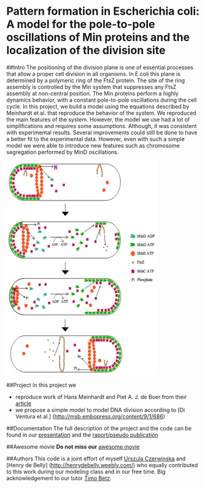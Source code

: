 # Pattern formation in Escherichia coli: A model for the pole-to-pole oscillations of Min proteins and the localization of the division site

##Intro
The positioning of the division plane is one of essential processes that allow a proper cell division in all organisms. In E.coli this plane is determined by a polymeric ring of the FtsZ protein. The site of the ring assembly is controlled by the Min system that suppresses any FtsZ assembly at non-central position. The Min proteins perform a highly dynamics behavior, with a constant pole-to-pole oscillations during the cell cycle. In this project, we build a model using the equations described by Meinhardt et al. that reproduce the behavior of the system. We reproduced the main features of the system. However, the model we use had a lot of simplifications and requires some assumptions. Although, it was consistent with experimental results. Several improvements could still be done to have a better fit to the experimental data. However, even with such a simple model we were able to introduce new features such as chromosome segregation performed by MinD oscillations.


![alt tag](https://raw.githubusercontent.com/UrszulaCzerwinska/AIV_Matlab/master/minprot.png)

##Project
In this project we 
* reproduce work of Hans Meinhardt and Piet A. J. de Boer from their [article](http://www.pnas.org/content/98/25/14202.abstract)
* we propose a simple model to model DNA division according to [Di Ventura et al.] (http://msb.embopress.org/content/9/1/686) 

##Documentation
The full description of the project and the code can be found in our [presentation](https://raw.githubusercontent.com/UrszulaCzerwinska/AIV_Matlab/master/Matlab_wizzards.pdf) and the [raport/pseudo publication]()

##Awesome movie
**Do not miss our** [awesome movie](https://raw.githubusercontent.com/UrszulaCzerwinska/AIV_Matlab/master/bhj.mp4)


##Authors
This code is a joint effort of myself [Urszula Czerwinska](https://github.com/UrszulaCzerwinska) and [Henry de Belly] (http://henrydebelly.weebly.com/) who equally contributed to this work during  our modeling class and in our free time. Big acknowledgement to our tutor [Timo Betz](https://www.uni-muenster.de/Cells-in-Motion/people/all/betz-t.php).
